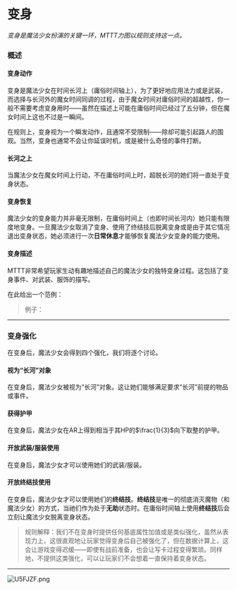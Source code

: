 # 变身

*变身是魔法少女扮演的关键一环，MTTT力图以规则支持这一点。*

### 概述

#### 变身动作

变身是魔法少女在时间长河上（庸俗时间轴上），为了更好地应用法力或是武装，而选择与长河外的魔女时间同调的过程，由于魔女时间对庸俗时间的超越性，你一般不需要考虑变身用时——虽然在描述上可能在庸俗时间已经过了五分钟，但在魔女时间上这也不过是一瞬间。

在规则上，变身视为一个瞬发动作，且通常不受限制——除却可能引起路人的围观。当然，变身也通常不会让你延误时机，或是被什么奇怪的事件打断。

#### 长河之上

当魔法少女在魔女时间上行动，不在庸俗时间上时，超脱长河的她们将一直处于变身状态。

#### 变身恢复

魔法少女的变身能力并非毫无限制，在庸俗时间上（也即时间长河内）她只能有限度地变身。一旦魔法少女取消了变身、使用了终结技后脱离变身或是由于其它情况退出变身状态，她必须进行一次**日常休息**才能够恢复魔法少女变身的能力使用。

#### 变身描述

MTTT非常希望玩家生动有趣地描述自己的魔法少女的独特变身过程。这包括了变身事件、对武装、服饰的描写。

在此给出一个范例：

> 例子：



***
### 变身强化

在变身后，魔法少女会得到四个强化，我们将逐个讨论。

#### 视为“长河”对象

在变身后，魔法少女被视为“长河”对象。这让她们能够满足要求“长河”前提的物品或事件。

#### 获得护甲

在变身后，魔法少女在AR上得到相当于其HP的$\frac{1}{3}$向下取整的护甲。

#### 开放武装/服装使用

在变身后，魔法少女才可以使用她们的武装/服装。

#### 开放终结技使用

在变身后，魔法少女才可以使用她们的**终结技**。**终结技**是唯一的彻底消灭魔物（和魔法少女）的方式，当祂们作为处于**无助**状态时。在庸俗时间轴上使用**终结技**后会立刻让魔法少女脱离变身状态。


>规则解释：我们不在变身时提供任何基底属性加值或是类似强化，虽然从表现力上，这很直观地让玩家觉得变身后自己被强化了，但在数据计算上，这会让游戏变得迟缓——即使有战前准备，也会让写卡过程变得繁琐。同样地，不提供这类强化，可以让玩家们不会想着一直保持着变身状态。

***

<img src="https://s1.ax1x.com/2020/07/20/U5FJZF.png" alt="U5FJZF.png" border="0" />

